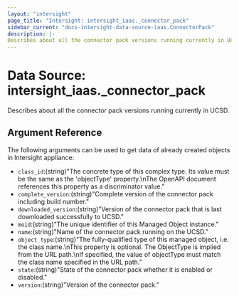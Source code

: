 ```yaml
---
layout: "intersight"
page_title: "Intersight: intersight_iaas._connector_pack"
sidebar_current: "docs-intersight-data-source-iaas.ConnectorPack"
description: |-
Describes about all the connector pack versions running currently in UCSD.
---
```


# Data Source: intersight_iaas._connector_pack
Describes about all the connector pack versions running currently in UCSD.
## Argument Reference
The following arguments can be used to get data of already created objects in Intersight appliance:
* `class_id`:(string)"The concrete type of this complex type. Its value must be the same as the 'objectType' property.\nThe OpenAPI document references this property as a discriminator value."
* `complete_version`:(string)"Complete version of the connector pack including build number."
* `downloaded_version`:(string)"Version of the connector pack that is last downloaded successfully to UCSD."
* `moid`:(string)"The unique identifier of this Managed Object instance."
* `name`:(string)"Name of the connector pack running on the UCSD."
* `object_type`:(string)"The fully-qualified type of this managed object, i.e. the class name.\nThis property is optional. The ObjectType is implied from the URL path.\nIf specified, the value of objectType must match the class name specified in the URL path."
* `state`:(string)"State of the connector pack whether it is enabled or disabled."
* `version`:(string)"Version of the connector pack."
